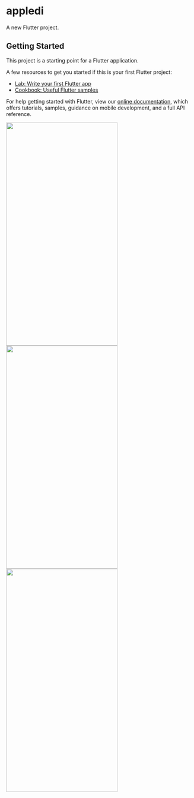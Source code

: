 # appledi

A new Flutter project.

## Getting Started

This project is a starting point for a Flutter application.

A few resources to get you started if this is your first Flutter project:

- [Lab: Write your first Flutter app](https://flutter.dev/docs/get-started/codelab)
- [Cookbook: Useful Flutter samples](https://flutter.dev/docs/cookbook)

For help getting started with Flutter, view our
[online documentation](https://flutter.dev/docs), which offers tutorials,
samples, guidance on mobile development, and a full API reference.

<img src="https://user-images.githubusercontent.com/69691286/170574341-36b08409-2239-4bce-b8ba-c4d26984cb24.png" width="300" height="600">
<img src="https://user-images.githubusercontent.com/69691286/170574350-8432fe56-121e-42e4-93e5-69ab3a6f8b5d.png" width="300" height="600">
<img src="https://user-images.githubusercontent.com/69691286/170574345-5ce1b9d1-89b4-4a64-91a8-95fa8338991d.png" width="300" height="600">
